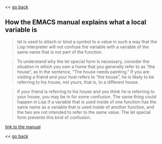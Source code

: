 << [go back](/)

## How the EMACS manual explains what a local variable is

> let is used to attach or bind a symbol to a value in such a way that the Lisp interpreter will not confuse the variable with a variable of the same name that is not part of the function.

> To understand why the let special form is necessary, consider the situation in which you own a home that you generally refer to as “the house”, as in the sentence, “The house needs painting.” If you are visiting a friend and your host refers to “the house”, he is likely to be referring to his house, not yours, that is, to a different house.

> If your friend is referring to his house and you think he is referring to your house, you may be in for some confusion. The same thing could happen in Lisp if a variable that is used inside of one function has the same name as a variable that is used inside of another function, and the two are not intended to refer to the same value. The let special form prevents this kind of confusion.

[link to the manual](https://www.gnu.org/software/emacs/manual/html_node/eintr/let.html)

<< [go back](/)
